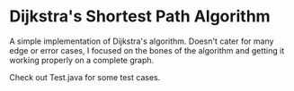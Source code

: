 # Dijkstra's Shortest Path Algorithm

A simple implementation of Dijkstra's algorithm. Doesn't cater for many edge or error cases, I focused on the bones of the algorithm and getting it working properly on a complete graph.

Check out Test.java for some test cases.
